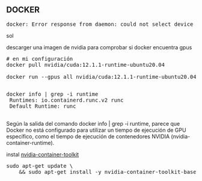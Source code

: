 ## DOCKER

<pre>
docker: Error response from daemon: could not select device driver "" with capabilities: [[gpu]].
</pre>

sol

descarger una imagen de nvidia para comprobar si docker encuentra gpus
<pre>
# en mi configuración
docker pull nvidia/cuda:12.1.1-runtime-ubuntu20.04

docker run --gpus all nvidia/cuda:12.1.1-runtime-ubuntu20.04 nvidia-smi

</pre>

<pre>
docker info | grep -i runtime
 Runtimes: io.containerd.runc.v2 runc
 Default Runtime: runc

</pre>

Según la salida del comando docker info | grep -i runtime, parece que Docker no está configurado para utilizar un tiempo de ejecución de GPU específico, como el tiempo de ejecución de contenedores NVIDIA (nvidia-container-runtime).

instal [nvidia-container-toolkit](https://gitlab.com/nvidia/container-toolkit/container-toolkit/-/tree/main/cmd/nvidia-container-runtime)

<pre>
sudo apt-get update \
    && sudo apt-get install -y nvidia-container-toolkit-base
</pre>